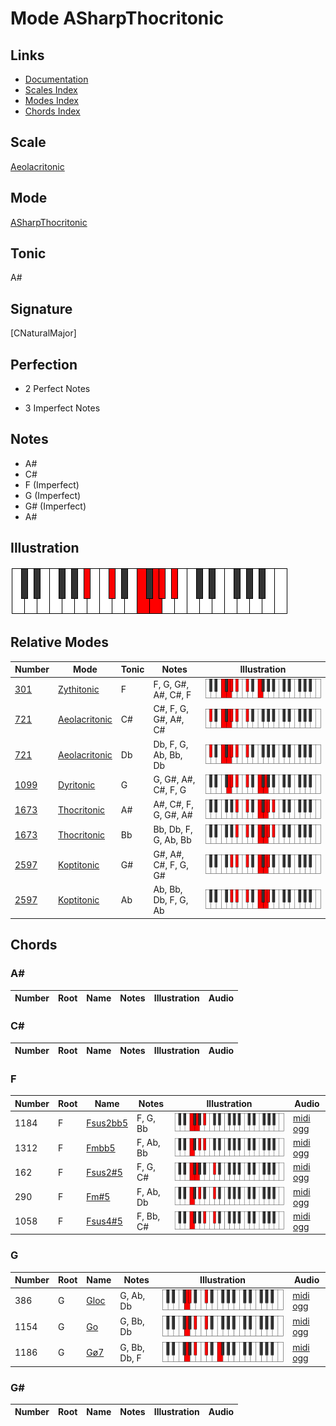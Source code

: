# Mode ASharpThocritonic

## Links

- [Documentation](index.md)
- [Scales Index](Scales.md)
- [Modes Index](Modes.md)
- [Chords Index](Chords.md)

## Scale

[Aeolacritonic](ScaleAeolacritonic.md)

## Mode

[ASharpThocritonic](ModeASharpThocritonic.md)

## Tonic

A#

## Signature

[CNaturalMajor]

## Perfection

 - 2 Perfect Notes

 - 3 Imperfect Notes

## Notes

- A#
- C#
- F (Imperfect)
- G (Imperfect)
- G# (Imperfect)
- A#

## Illustration

![ASharpThocritonic](ModeASharpThocritonic.png)

## Relative Modes

| Number | Mode | Tonic | Notes | Illustration |
|--------|------|-------|-------|--------------|
| [301](https://ianring.com/musictheory/scales/301) | [Zythitonic](ModeZythitonic.md) | F | F, G, G#, A#, C#, F | ![FNaturalZythitonic](ModeFNaturalZythitonic.png) |
| [721](https://ianring.com/musictheory/scales/721) | [Aeolacritonic](ModeAeolacritonic.md) | C# | C#, F, G, G#, A#, C# | ![CSharpAeolacritonic](ModeCSharpAeolacritonic.png) |
| [721](https://ianring.com/musictheory/scales/721) | [Aeolacritonic](ModeAeolacritonic.md) | Db | Db, F, G, Ab, Bb, Db | ![DFlatAeolacritonic](ModeDFlatAeolacritonic.png) |
| [1099](https://ianring.com/musictheory/scales/1099) | [Dyritonic](ModeDyritonic.md) | G | G, G#, A#, C#, F, G | ![GNaturalDyritonic](ModeGNaturalDyritonic.png) |
| [1673](https://ianring.com/musictheory/scales/1673) | [Thocritonic](ModeThocritonic.md) | A# | A#, C#, F, G, G#, A# | ![ASharpThocritonic](ModeASharpThocritonic.png) |
| [1673](https://ianring.com/musictheory/scales/1673) | [Thocritonic](ModeThocritonic.md) | Bb | Bb, Db, F, G, Ab, Bb | ![BFlatThocritonic](ModeBFlatThocritonic.png) |
| [2597](https://ianring.com/musictheory/scales/2597) | [Koptitonic](ModeKoptitonic.md) | G# | G#, A#, C#, F, G, G# | ![GSharpKoptitonic](ModeGSharpKoptitonic.png) |
| [2597](https://ianring.com/musictheory/scales/2597) | [Koptitonic](ModeKoptitonic.md) | Ab | Ab, Bb, Db, F, G, Ab | ![AFlatKoptitonic](ModeAFlatKoptitonic.png) |

## Chords

### A#

| Number | Root | Name | Notes | Illustration | Audio |
|--------|------|------|-------|--------------|-------|

### C#

| Number | Root | Name | Notes | Illustration | Audio |
|--------|------|------|-------|--------------|-------|

### F

| Number | Root | Name | Notes | Illustration | Audio |
|--------|------|------|-------|--------------|-------|
| 1184 | F | [Fsus2bb5](ChordFNaturalSuspendedSecondDoubleFlatFifth.md) | F, G, Bb | ![Fsus2bb5](ChordFNaturalSuspendedSecondDoubleFlatFifthRootPosition.png) | [midi](ChordFNaturalSuspendedSecondDoubleFlatFifthRootPosition.mid) [ogg](ChordFNaturalSuspendedSecondDoubleFlatFifthRootPosition.ogg) |
| 1312 | F | [Fmbb5](ChordFNaturalMinorDoubleFlatFifth.md) | F, Ab, Bb | ![Fmbb5](ChordFNaturalMinorDoubleFlatFifthRootPosition.png) | [midi](ChordFNaturalMinorDoubleFlatFifthRootPosition.mid) [ogg](ChordFNaturalMinorDoubleFlatFifthRootPosition.ogg) |
| 162 | F | [Fsus2#5](ChordFNaturalSuspendedSecondSharpFifth.md) | F, G, C# | ![Fsus2#5](ChordFNaturalSuspendedSecondSharpFifthRootPosition.png) | [midi](ChordFNaturalSuspendedSecondSharpFifthRootPosition.mid) [ogg](ChordFNaturalSuspendedSecondSharpFifthRootPosition.ogg) |
| 290 | F | [Fm#5](ChordFNaturalMinorSharpFifth.md) | F, Ab, Db | ![Fm#5](ChordFNaturalMinorSharpFifthRootPosition.png) | [midi](ChordFNaturalMinorSharpFifthRootPosition.mid) [ogg](ChordFNaturalMinorSharpFifthRootPosition.ogg) |
| 1058 | F | [Fsus4#5](ChordFNaturalSuspendedFourthSharpFifth.md) | F, Bb, C# | ![Fsus4#5](ChordFNaturalSuspendedFourthSharpFifthRootPosition.png) | [midi](ChordFNaturalSuspendedFourthSharpFifthRootPosition.mid) [ogg](ChordFNaturalSuspendedFourthSharpFifthRootPosition.ogg) |

### G

| Number | Root | Name | Notes | Illustration | Audio |
|--------|------|------|-------|--------------|-------|
| 386 | G | [Gloc](ChordGNaturalLocrian.md) | G, Ab, Db | ![Gloc](ChordGNaturalLocrianRootPosition.png) | [midi](ChordGNaturalLocrianRootPosition.mid) [ogg](ChordGNaturalLocrianRootPosition.ogg) |
| 1154 | G | [Go](ChordGNaturalDiminished.md) | G, Bb, Db | ![Go](ChordGNaturalDiminishedRootPosition.png) | [midi](ChordGNaturalDiminishedRootPosition.mid) [ogg](ChordGNaturalDiminishedRootPosition.ogg) |
| 1186 | G | [Gø7](ChordGNaturalHalfDiminishedSeventh.md) | G, Bb, Db, F | ![Gø7](ChordGNaturalHalfDiminishedSeventhRootPosition.png) | [midi](ChordGNaturalHalfDiminishedSeventhRootPosition.mid) [ogg](ChordGNaturalHalfDiminishedSeventhRootPosition.ogg) |

### G#

| Number | Root | Name | Notes | Illustration | Audio |
|--------|------|------|-------|--------------|-------|

